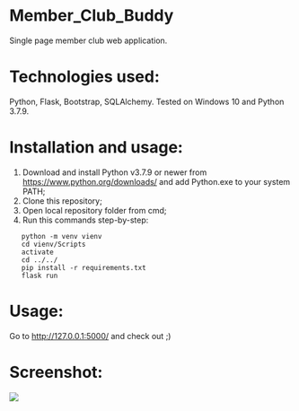 # Member_Club_Buddy
Single page member club web application.

# Technologies used:
Python, Flask, Bootstrap, SQLAlchemy. Tested on Windows 10 and Python 3.7.9.

# Installation and usage:
1. Download and install Python v3.7.9 or newer from https://www.python.org/downloads/ and add Python.exe to your system PATH;
2. Clone this repository;
3. Open local repository folder from cmd;
4. Run this commands step-by-step:
```
   python -m venv vienv
   cd vienv/Scripts
   activate
   cd ../../
   pip install -r requirements.txt
   flask run
```
# Usage:
Go to http://127.0.0.1:5000/ and check out ;)

# Screenshot:

<img src='https://i.imgur.com/kK3QUsF.png'>

